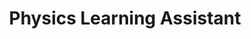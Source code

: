 ---
layout: detailed-page
title: Physics Learning Assistant
description: "In-class tutoring for introductory physics courses at Cal Poly"
slug: physics-la
tags: [physics, teaching]
time: "Jan 2023 - June 2024"
order: 3
---